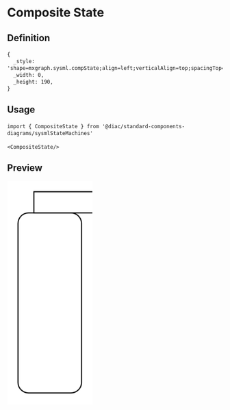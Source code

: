 # Composite State

## Definition

```
{
  _style: 'shape=mxgraph.sysml.compState;align=left;verticalAlign=top;spacingTop=-3;spacingLeft=18;strokeWidth=1;recursiveResize=0;html=1;',
  _width: 0,
  _height: 190,
}
```

## Usage

```
import { CompositeState } from '@diac/standard-components-diagrams/sysmlStateMachines'

<CompositeState/>
```

## Preview

<img src="./composite-state.png" width="200"/>

